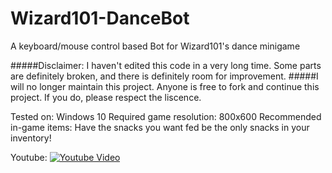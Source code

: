 # Wizard101-DanceBot
A keyboard/mouse control based Bot for Wizard101's dance minigame

#####Disclaimer: I haven't edited this code in a very long time. Some parts are definitely broken, and there is definitely room for improvement.
#####I will no longer maintain this project. Anyone is free to fork and continue this project. If you do, please respect the liscence.

Tested on: Windows 10
Required game resolution: 800x600
Recommended in-game items: Have the snacks you want fed be the only snacks in your inventory!

Youtube:
[![Youtube Video](http://img.youtube.com/vi/sF2UW-xGq4w/0.jpg)](http://www.youtube.com/watch?v=sF2UW-xGq4w)
